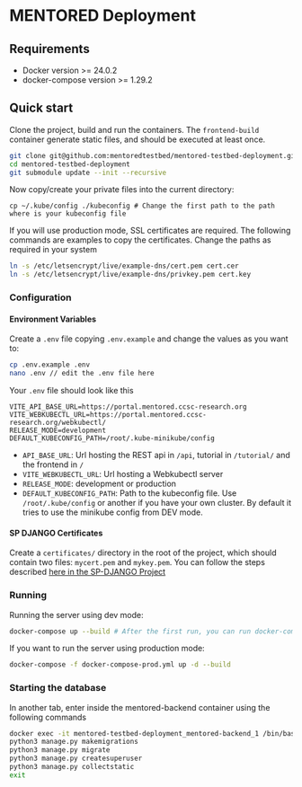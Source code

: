 # MENTORED Deployment

## Requirements

- Docker version >= 24.0.2
- docker-compose version >= 1.29.2


## Quick start

Clone the project, build and run the containers.
The `frontend-build` container generate static files, and should be executed at least once.

```bash
git clone git@github.com:mentoredtestbed/mentored-testbed-deployment.git
cd mentored-testbed-deployment
git submodule update --init --recursive
```

Now copy/create your private files into the current directory:
```
cp ~/.kube/config ./kubeconfig # Change the first path to the path where is your kubeconfig file
```

If you will use production mode, SSL certificates are required.
The following commands are examples to copy the certificates.
Change the paths as required in your system
```bash
ln -s /etc/letsencrypt/live/example-dns/cert.pem cert.cer
ln -s /etc/letsencrypt/live/example-dns/privkey.pem cert.key

```

### Configuration

#### Environment Variables
Create a `.env` file copying `.env.example` and change the values as you want to:

```bash
cp .env.example .env
nano .env // edit the .env file here
```

Your `.env` file should look like this
```
VITE_API_BASE_URL=https://portal.mentored.ccsc-research.org
VITE_WEBKUBECTL_URL=https://portal.mentored.ccsc-research.org/webkubectl/
RELEASE_MODE=development
DEFAULT_KUBECONFIG_PATH=/root/.kube-minikube/config
```
- `API_BASE_URL`: Url hosting the REST api in `/api`, tutorial in `/tutorial/` and the frontend in `/`
- `VITE_WEBKUBECTL_URL`: Url hosting a Webkubectl server
- `RELEASE_MODE`: development or production
- `DEFAULT_KUBECONFIG_PATH`: Path to the kubeconfig file. Use `/root/.kube/config` or another if you have your own cluster. By default it tries to use the minikube config from DEV mode.

#### SP DJANGO Certificates

Create a `certificates/` directory in the root of the project, which should contain two files: `mycert.pem` and `mykey.pem`.
You can follow the steps described [here in the SP-DJANGO Project](https://git.rnp.br/gidlab/sp-django-python)

### Running

Running the server using dev mode:
```bash
docker-compose up --build # After the first run, you can run docker-compose up --build nginx-server to save time (unless you want to update something in the front-end/backend)
```

If you want to run the server using production mode:
```bash
docker-compose -f docker-compose-prod.yml up -d --build
```

### Starting the database
In another tab, enter inside the mentored-backend container using the following commands
```bash
docker exec -it mentored-testbed-deployment_mentored-backend_1 /bin/bash
python3 manage.py makemigrations
python3 manage.py migrate
python3 manage.py createsuperuser
python3 manage.py collectstatic
exit
```
